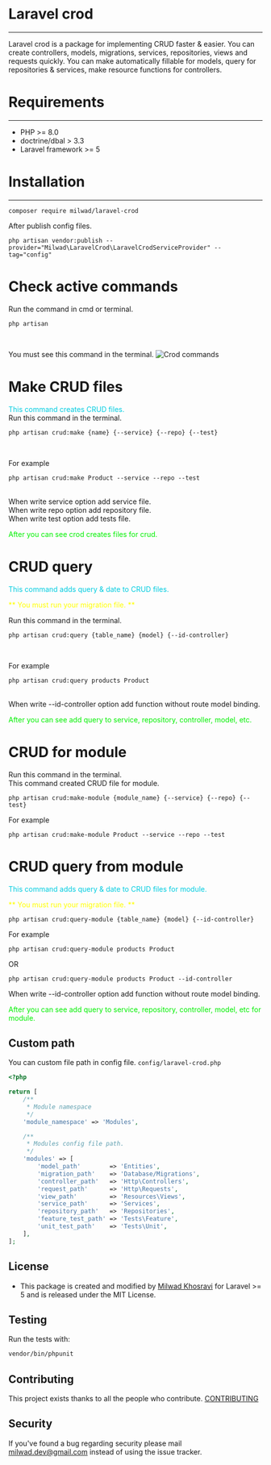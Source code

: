 # Laravel crod
***
Laravel crod is a package for implementing CRUD faster & easier.
You can create controllers, models, migrations, services, repositories, views and requests quickly.
You can make automatically fillable for models, query for repositories & services, make resource functions for controllers.

# Requirements
***
- PHP >= 8.0
- doctrine/dbal > 3.3
- Laravel framework >= 5

# Installation
***
```
composer require milwad/laravel-crod
```
After publish config files.<br>
```
php artisan vendor:publish --provider="Milwad\LaravelCrod\LaravelCrodServiceProvider" --tag="config"
```

# Check active commands
Run the command in cmd or terminal. <br>
```
php artisan
```
<br>

You must see this command in the terminal.
![Crod commands](https://s6.uupload.ir/files/carbon_(1)_tqmq.png "Crod commands")

# Make CRUD files
<font color="succe">This command creates CRUD files.</font> <br>
Run this command in the terminal. <br>
```
php artisan crud:make {name} {--service} {--repo} {--test}
``` 
<br>

For example <br>
```
php artisan crud:make Product --service --repo --test
```
<br>
When write service option add service file. <br>
When write repo option add repository file. <br>
When write test option add tests file.

<font color="info">After you can see crod creates files for crud.</font>

# CRUD query
<font color="succe">This command adds query & date to CRUD files.</font> <br>

<font color="yellow">** You must run your migration file. ** </font> <br>

Run this command in the terminal. <br>
```
php artisan crud:query {table_name} {model} {--id-controller}
```
<br>

For example <br>
```
php artisan crud:query products Product
```
<br>
When write --id-controller option add function without route model binding.

<font color="info">After you can see add query to service, repository, controller, model, etc.</font>

# CRUD for module
Run this command in the terminal. <br>
This command created CRUD file for module.
```
php artisan crud:make-module {module_name} {--service} {--repo} {--test}
```

For example
```
php artisan crud:make-module Product --service --repo --test
```

# CRUD query from module
<font color="succe">This command adds query & date to CRUD files for module.</font> <br>

<font color="yellow">** You must run your migration file. ** </font> <br>
```
php artisan crud:query-module {table_name} {model} {--id-controller}
```

For example
```
php artisan crud:query-module products Product
```
OR
```
php artisan crud:query-module products Product --id-controller
```
When write --id-controller option add function without route model binding.

<font color="info">After you can see add query to service, repository, controller, model, etc for module.</font>

## Custom path

You can custom file path in config file. ```config/laravel-crod.php```

```php
<?php

return [
    /**
     * Module namespace
     */
    'module_namespace' => 'Modules',

    /**
     * Modules config file path.
     */
    'modules' => [
        'model_path'        => 'Entities',
        'migration_path'    => 'Database/Migrations',
        'controller_path'   => 'Http\Controllers',
        'request_path'      => 'Http\Requests',
        'view_path'         => 'Resources\Views',
        'service_path'      => 'Services',
        'repository_path'   => 'Repositories',
        'feature_test_path' => 'Tests\Feature',
        'unit_test_path'    => 'Tests\Unit',
    ],
];
```

## License 
* This package is created and modified by <a href="https://github.com/milwad-dev" target="_blank">Milwad Khosravi</a> for Laravel >= 5 and is released under the MIT License.

## Testing

Run the tests with:

``` bash
vendor/bin/phpunit
```

## Contributing

This project exists thanks to all the people who contribute. [CONTRIBUTING](https://github.com/spatie/.github/blob/main/CONTRIBUTING.md)

## Security

If you've found a bug regarding security please mail [milwad.dev@gmail.com](mailto:milwad.dev@gmail.com) instead of using the issue tracker.
